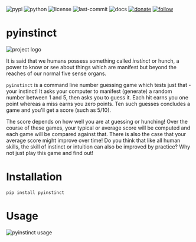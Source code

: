 ![pypi](https://img.shields.io/pypi/v/pyinstinct.svg)
![python](https://img.shields.io/pypi/pyversions/pyinstinct.svg)
![license](https://img.shields.io/github/license/prahladyeri/pyinstinct.svg)
![last-commit](https://img.shields.io/github/last-commit/prahladyeri/pyinstinct.svg)
![docs](https://readthedocs.org/projects/pyinstinct/badge/?version=latest)
[![donate](https://img.shields.io/badge/-Donate-blue.svg?logo=paypal)](https://www.paypal.com/cgi-bin/webscr?cmd=_s-xclick&hosted_button_id=JM8FUXNFUK6EU)
[![follow](https://img.shields.io/twitter/follow/prahladyeri.svg?style=social)](https://twitter.com/prahladyeri)

# pyinstinct

![project logo](https://raw.githubusercontent.com/prahladyeri/pyinstinct/master/logo.png)

It is said that we humans possess something called *instinct* or hunch, a power to know or see about things which are manifest but beyond the reaches of our normal five sense organs.

`pyinstinct` is a command line number guessing game which tests just that - your instinct! It asks your computer to manifest (generate) a random number between 1 and 5, then asks you to guess it. Each hit earns you one point whereas a miss earns you zero points. Ten such guesses concludes a game and you'll get a score (such as 5/10).

The score depends on how well you are at guessing or hunching! Over the course of these games, your typical or average score will be computed and each game will be compared against that. There is also the case that your average score might improve over time! Do you think that like all human skills, the skill of instinct or intuition can also be improved by practice? Why not just play this game and find out!

# Installation

	pip install pyinstinct

# Usage

![pyinstinct usage](https://raw.githubusercontent.com/prahladyeri/pyinstinct/master/pyinstinct_usage.png)

	
<!-- # Documentation

Detailed docs are available at <https://pyinstinct.readthedocs.io/en/latest/>. -->

